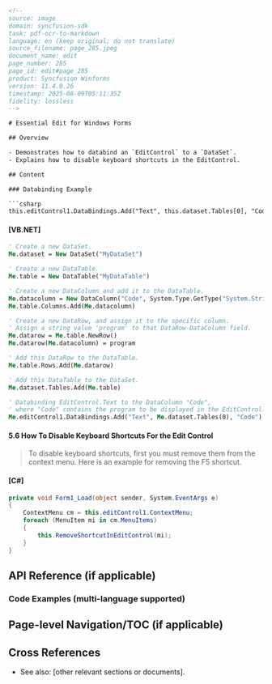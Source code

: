 ```html
<!-- 
source: image
domain: syncfusion-sdk
task: pdf-ocr-to-markdown
language: en (keep original; do not translate)
source_filename: page_285.jpeg
document_name: edit
page_number: 285
page_id: edit#page_285
product: Syncfusion Winforms
version: 11.4.0.26
timestamp: 2025-08-09T05:11:35Z
fidelity: lossless
-->

# Essential Edit for Windows Forms

## Overview

- Demonstrates how to databind an `EditControl` to a `DataSet`.
- Explains how to disable keyboard shortcuts in the EditControl.

## Content

### Databinding Example

```csharp
this.editControl1.DataBindings.Add("Text", this.dataset.Tables[0], "Code");
```

#### [VB.NET]

```vb
' Create a new DataSet.
Me.dataset = New DataSet("MyDataSet")

' Create a new DataTable.
Me.table = New DataTable("MyDataTable")

' Create a new DataColumn and add it to the DataTable.
Me.datacolumn = New DataColumn("Code", System.Type.GetType("System.String"))
Me.table.Columns.Add(Me.datacolumn)

' Create a new DataRow, and assign it to the specific column.
' Assign a string value 'program' to that DataRow-DataColumn field.
Me.datarow = Me.table.NewRow()
Me.datarow(Me.datacolumn) = program

' Add this DataRow to the DataTable.
Me.table.Rows.Add(Me.datarow)

' Add this DataTable to the DataSet.
Me.dataset.Tables.Add(Me.table)

' Databinding EditControl.Text to the DataColumn "Code",
' where "Code" contains the program to be displayed in the EditControl.
Me.editControl1.DataBindings.Add("Text", Me.dataset.Tables(0), "Code")
```

#### 5.6 How To Disable Keyboard Shortcuts For the Edit Control

> To disable keyboard shortcuts, first you must remove them from the context menu. Here is an example for removing the F5 shortcut.

#### [C#]

```csharp
private void Form1_Load(object sender, System.EventArgs e)
{
    ContextMenu cm = this.editControl1.ContextMenu;
    foreach (MenuItem mi in cm.MenuItems)
    {
        this.RemoveShortcutInEditControl(mi);
    }
}
```

## API Reference (if applicable)

### Code Examples (multi-language supported)

## Page-level Navigation/TOC (if applicable)

## Cross References

- See also: [other relevant sections or documents].

<!-- tags: [product, module, control, api, version?] keywords: [databinding, keyboard shortcuts, editcontrol, windows forms, DisableKeyboardShortcuts, Syncfusion Winforms, version 11.4.0.26] -->
```